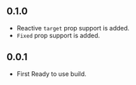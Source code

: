 ## 0.1.0

- Reactive `target` prop support is added.
- `Fixed` prop support is added.

## 0.0.1

- First Ready to use build.
